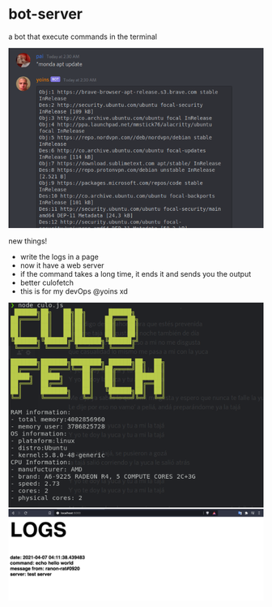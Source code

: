 # bot-server
a bot that execute commands in the terminal

![image](/images/example.png)

new things!

- write the logs in a page
- now  it have a web server
- if the command takes a long time, it ends it and sends you the output
- better culofetch
- this is for my devOps @yoins xd

![culo](/images/jopo.png)
![ano](/images/logsImage.png)

